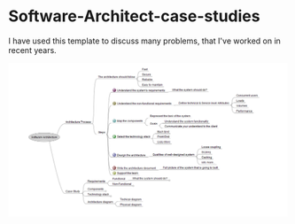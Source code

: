 # Software-Architect-case-studies
I have used this template to discuss many problems, that I've worked on in recent years.

![software architecture](software-architecture.png)